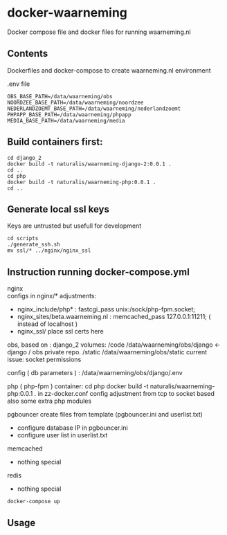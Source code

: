 docker-waarneming
====================

Docker compose file and docker files for running waarneming.nl

Contents
-------------
Dockerfiles and docker-compose to create waarneming.nl environment


.env file
```
OBS_BASE_PATH=/data/waarneming/obs
NOORDZEE_BASE_PATH=/data/waarneming/noordzee
NEDERLANDZOEMT_BASE_PATH=/data/waarneming/nederlandzoemt
PHPAPP_BASE_PATH=/data/waarneming/phpapp
MEDIA_BASE_PATH=/data/waarneming/media
```

Build containers first: 
-------------

```
cd django_2
docker build -t naturalis/waarneming-django-2:0.0.1 .
cd ..
cd php
docker build -t naturalis/waarneming-php:0.0.1 .
cd ..
```

## Generate local ssl keys
Keys are untrusted but usefull for development
```
cd scripts
./generate_ssh.sh
mv ssl/* ../nginx/nginx_ssl
```

Instruction running docker-compose.yml
-------------
nginx  
  configs in nginx/*
adjustments: 
- nginx_include/php* : fastcgi_pass            unix:/sock/php-fpm.socket;
- nginx_sites/beta.waarneming.nl : memcached_pass 127.0.0.1:11211;  ( instead of localhost ) 
- nginx_ssl/ place ssl certs here

obs, based on : django_2
volumes: 
/code   /data/waarneming/obs/django  <-  django / obs private repo. 
/static /data/waarneming/obs/static
current issue: socket permissions 

config ( db parameters ) : /data/waarneming/obs/django/.env

php  ( php-fpm )
container: 
cd php
docker build -t naturalis/waarneming-php:0.0.1 .
in zz-docker.conf config adjustment from tcp to socket based
also some extra php modules 

pgbouncer
create files from template  (pgbouncer.ini and userlist.txt)
- configure database IP in pgbouncer.ini 
- configure user list in userlist.txt

memcached
- nothing special

redis
- nothing special


````
docker-compose up
````

Usage
-------------

````


````

